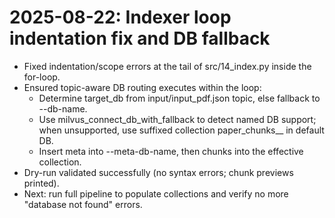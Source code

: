# 2025-08-22: Indexer loop indentation fix and DB fallback

- Fixed indentation/scope errors at the tail of src/14_index.py inside the for-loop.
- Ensured topic-aware DB routing executes within the loop:
  - Determine target_db from input/input_pdf.json topic, else fallback to --db-name.
  - Use milvus_connect_db_with_fallback to detect named DB support; when unsupported, use suffixed collection paper_chunks__<topic> in default DB.
  - Insert meta into --meta-db-name, then chunks into the effective collection.
- Dry-run validated successfully (no syntax errors; chunk previews printed).
- Next: run full pipeline to populate collections and verify no more "database not found" errors.
